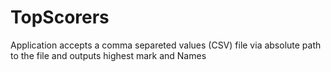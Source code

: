 # TopScorers
Application accepts a comma separeted values (CSV) file via absolute path to the file and outputs highest mark and Names
